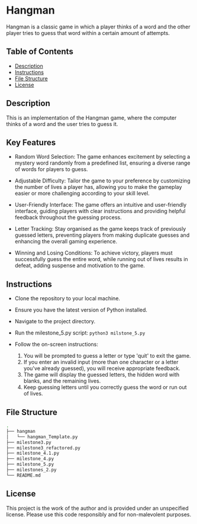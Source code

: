 # Hangman
Hangman is a classic game in which a player thinks of a word and the other player tries to guess that word within a certain amount of attempts.

## Table of Contents
- [Description](#description)
- [Instructions](#instructions)
- [File Structure](#file-structure)
- [License](#license)

## Description

This is an implementation of the Hangman game, where the computer thinks of a word and the user tries to guess it.

## Key Features

- Random Word Selection: The game enhances excitement by selecting a mystery word randomly from a predefined list, ensuring a diverse range of words for players to guess.

- Adjustable Difficulty: Tailor the game to your preference by customizing the number of lives a player has, allowing you to make the gameplay easier or more challenging according to your skill level.

- User-Friendly Interface: The game offers an intuitive and user-friendly interface, guiding players with clear instructions and providing helpful feedback throughout the guessing process.

- Letter Tracking: Stay organised as the game keeps track of previously guessed letters, preventing players from making duplicate guesses and enhancing the overall gaming experience.

- Winning and Losing Conditions: To achieve victory, players must successfully guess the entire word, while running out of lives results in defeat, adding suspense and motivation to the game.

## Instructions

- Clone the repository to your local machine.
- Ensure you have the latest version of Python installed.
- Navigate to the project directory.
- Run the milestone_5.py script: ```python3 milstone_5.py``` 

- Follow the on-screen instructions:
    1. You will be prompted to guess a letter or type 'quit' to exit the game.
    2. If you enter an invalid input (more than one character or a letter you've already guessed), you will receive appropriate feedback.
    3. The game will display the guessed letters, the hidden word with blanks, and the remaining lives.
    4. Keep guessing letters until you correctly guess the word or run out of lives.

## File Structure
```bash
.
├── hangman
│   └── hangman_Template.py
├── milestone3.py
├── milestone3_refactored.py
├── milestone_4.1.py
├── milestone_4.py
├── milestone_5.py
├── milestones_2.py
└── README.md

```
## License

This project is the work of the author and is provided under an unspecified license. Please use this code responsibly and for non-malevolent purposes.

